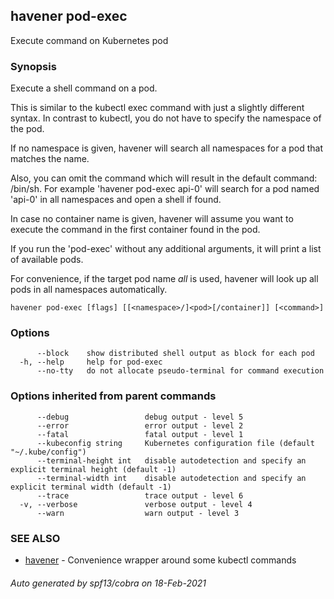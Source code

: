 ## havener pod-exec

Execute command on Kubernetes pod

### Synopsis

Execute a shell command on a pod.

This is similar to the kubectl exec command with just a slightly
different syntax. In contrast to kubectl, you do not have to specify
the namespace of the pod.

If no namespace is given, havener will search all namespaces for
a pod that matches the name.

Also, you can omit the command which will result in the default
command: /bin/sh. For example 'havener pod-exec api-0' will search
for a pod named 'api-0' in all namespaces and open a shell if found.

In case no container name is given, havener will assume you want to
execute the command in the first container found in the pod.

If you run the 'pod-exec' without any additional arguments, it will print a
list of available pods.

For convenience, if the target pod name _all_ is used, havener will look up
all pods in all namespaces automatically.


```
havener pod-exec [flags] [[<namespace>/]<pod>[/container]] [<command>]
```

### Options

```
      --block    show distributed shell output as block for each pod
  -h, --help     help for pod-exec
      --no-tty   do not allocate pseudo-terminal for command execution
```

### Options inherited from parent commands

```
      --debug                 debug output - level 5
      --error                 error output - level 2
      --fatal                 fatal output - level 1
      --kubeconfig string     Kubernetes configuration file (default "~/.kube/config")
      --terminal-height int   disable autodetection and specify an explicit terminal height (default -1)
      --terminal-width int    disable autodetection and specify an explicit terminal width (default -1)
      --trace                 trace output - level 6
  -v, --verbose               verbose output - level 4
      --warn                  warn output - level 3
```

### SEE ALSO

* [havener](havener.md)	 - Convenience wrapper around some kubectl commands

###### Auto generated by spf13/cobra on 18-Feb-2021
